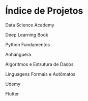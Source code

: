 # Índice de Projetos

Data Science Academy

  Deep Learning Book
  
  Python Fundamentos
  
Anhanguera
  
  Algoritmos e Estrutura de Dados
  
  Linguagens Formais e Autômatos
  
Udemy

  Flutter
